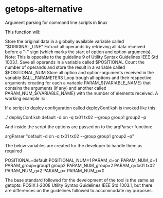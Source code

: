 # getops-alternative
Argument parsing for command line scripts in linux

This function will:

Store the original data in a globally available variable called "$ORIGINAL_LINE"
Extract all operands by retrieving all data received before a "-" sign (which marks the start of option and option arguments).
Note: This is opposite to the guideline 9 of  Utility Syntax Guidelines IEEE Std 1003.1.
Save all operands in a variable called  $POSITIONAL
Count the number of operands and store the result in a variable called $POSITIONAL_NUM
Store all option and option-arguments received in the variable $ALL_PARAMETERS 
Loop trough all options and their respective arguments creating for each a variable PARAM_${VARIABLE_NAME} that contains the arguments (if any) and another called   PARAM_NUM_${VARIABLE_NAME} with the number of elements received.
A working example is:

If a script to deploy configuration called deployConf.ksh is invoked like this:

./ deployConf.ksh default -d on -q tx01 tx02 --group group1 group2 –p

And inside the script the options are passed on to the argParser function:

argParser "default -d on -q tx01 tx02 --group group1 group2 –p" 

The below variables are created for the developer to handle them as required

POSITIONAL=default
POSITIONAL_NUM=1
PARAM_d=on
PARAM_NUM_d=1
PARAM_group=group1 group2
PARAM_NUM_group=2
PARAM_q=tx01 tx02
PARAM_NUM_q=2
PARAM_p=
PARAM_NUM_p=0

The base standard followed for the development of the tool is the same as getopts: POSIX.1-2008 Utility Syntax Guidelines IEEE Std 1003.1, but there are differences on the guidelines followed to accommodate my purposes.
